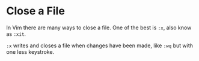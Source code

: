 # Close a File

In Vim there are many ways to close a file. One of the best is `:x`, also know as `:xit`.

`:x` writes and closes a file when changes have been made, like `:wq` but with one less keystroke.
